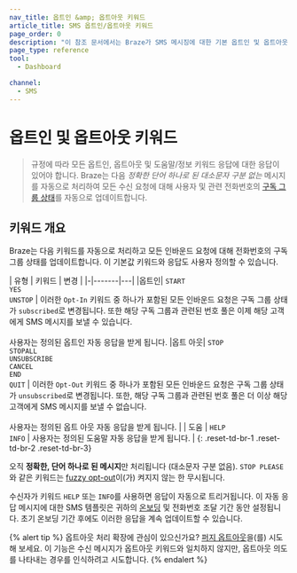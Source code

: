 ```yaml
---
nav_title: 옵트인 &amp; 옵트아웃 키워드
article_title: SMS 옵트인/옵트아웃 키워드
page_order: 0
description: "이 참조 문서에서는 Braze가 SMS 메시징에 대한 기본 옵트인 및 옵트아웃 키워드를 처리하는 방법을 다룹니다."
page_type: reference
tool:
  - Dashboard

channel:
  - SMS
---
```


# 옵트인 및 옵트아웃 키워드

> 규정에 따라 모든 옵트인, 옵트아웃 및 도움말/정보 키워드 응답에 대한 응답이 있어야 합니다. Braze는 다음 _정확한 단어 하나로 된 대소문자 구분 없는_ 메시지를 자동으로 처리하여 모든 수신 요청에 대해 사용자 및 관련 전화번호의 [구독 그룹 상태]({{site.baseurl}}/user_guide/message_building_by_channel/sms/sms_subscription_group/)를 자동으로 업데이트합니다.

## 키워드 개요

Braze는 다음 키워드를 자동으로 처리하고 모든 인바운드 요청에 대해 전화번호의 구독 그룹 상태를 업데이트합니다. 이 기본값 키워드와 응답도 사용자 정의할 수 있습니다. 

| 유형 | 키워드 | 변경 |
\|-|-------|---|
|옵트인| `START`<br> `YES`<br> `UNSTOP` | 이러한 `Opt-In` 키워드 중 하나가 포함된 모든 인바운드 요청은 구독 그룹 상태가 `subscribed`로 변경됩니다. 또한 해당 구독 그룹과 관련된 번호 풀은 이제 해당 고객에게 SMS 메시지를 보낼 수 있습니다. <br><br>사용자는 정의된 옵트인 자동 응답을 받게 됩니다.
|옵트 아웃| `STOP`<br> `STOPALL`<br> `UNSUBSCRIBE`<br> `CANCEL`<br> `END`<br> `QUIT` | 이러한 `Opt-Out` 키워드 중 하나가 포함된 모든 인바운드 요청은 구독 그룹 상태가 `unsubscribed`로 변경됩니다. 또한, 해당 구독 그룹과 관련된 번호 풀은 더 이상 해당 고객에게 SMS 메시지를 보낼 수 없습니다.<br><br>사용자는 정의된 옵트 아웃 자동 응답을 받게 됩니다. |
| 도움 | `HELP`<br> `INFO` | 사용자는 정의된 도움말 자동 응답을 받게 됩니다. |
{: .reset-td-br-1 .reset-td-br-2 .reset-td-br-3}

오직 **정확한, 단어 하나로 된 메시지**만 처리됩니다 (대소문자 구분 없음). `STOP PLEASE`와 같은 키워드는 [fuzzy opt-out][fuzzylink]이(가) 켜지지 않는 한 무시됩니다.

수신자가 키워드 `HELP` 또는 `INFO`를 사용하면 응답이 자동으로 트리거됩니다. 이 자동 응답 메시지에 대한 SMS 템플릿은 귀하의 [온보딩][oblink] 및 전화번호 조달 기간 동안 설정됩니다. 초기 온보딩 기간 후에도 이러한 응답을 계속 업데이트할 수 있습니다.

{% alert tip %}
옵트아웃 처리 확장에 관심이 있으신가요? [퍼지 옵트아웃]({{site.baseurl}}/user_guide/message_building_by_channel/sms/keywords/fuzzy_opt_out/)을(를) 시도해 보세요. 이 기능은 수신 메시지가 옵트아웃 키워드와 일치하지 않지만, 옵트아웃 의도를 나타내는 경우를 인식하려고 시도합니다.
{% endalert %}

[oblink]: {{site.baseurl}}/user_guide/message_building_by_channel/sms/sms_subscription_group/#setup-process
[fuzzylink]: {{site.baseurl}}/user_guide/message_building_by_channel/sms/keywords/fuzzy_opt_out/
